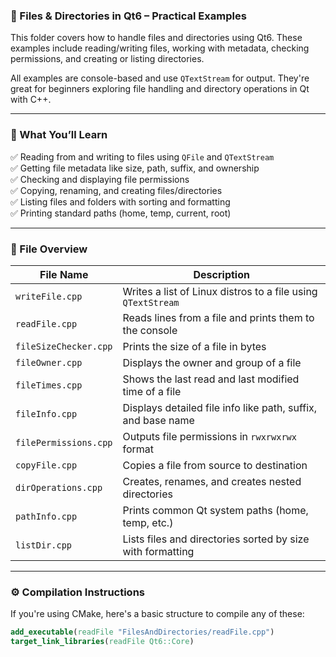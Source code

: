 ### 📁 Files & Directories in Qt6 – Practical Examples  
This folder covers how to handle files and directories using Qt6. These examples include reading/writing files, working with metadata, checking permissions, and creating or listing directories.

All examples are console-based and use `QTextStream` for output. They're great for beginners exploring file handling and directory operations in Qt with C++.

---

### 🧠 What You’ll Learn  
✅ Reading from and writing to files using `QFile` and `QTextStream`  
✅ Getting file metadata like size, path, suffix, and ownership  
✅ Checking and displaying file permissions  
✅ Copying, renaming, and creating files/directories  
✅ Listing files and folders with sorting and formatting  
✅ Printing standard paths (home, temp, current, root)

---

### 📂 File Overview  

| File Name               | Description |
|-------------------------|-------------|
| `writeFile.cpp`         | Writes a list of Linux distros to a file using `QTextStream` |
| `readFile.cpp`          | Reads lines from a file and prints them to the console |
| `fileSizeChecker.cpp`   | Prints the size of a file in bytes |
| `fileOwner.cpp`         | Displays the owner and group of a file |
| `fileTimes.cpp`         | Shows the last read and last modified time of a file |
| `fileInfo.cpp`          | Displays detailed file info like path, suffix, and base name |
| `filePermissions.cpp`   | Outputs file permissions in `rwxrwxrwx` format |
| `copyFile.cpp`          | Copies a file from source to destination |
| `dirOperations.cpp`     | Creates, renames, and creates nested directories |
| `pathInfo.cpp`          | Prints common Qt system paths (home, temp, etc.) |
| `listDir.cpp`           | Lists files and directories sorted by size with formatting |

---

### ⚙️ Compilation Instructions  
If you're using CMake, here's a basic structure to compile any of these:

```cmake
add_executable(readFile "FilesAndDirectories/readFile.cpp")
target_link_libraries(readFile Qt6::Core)
